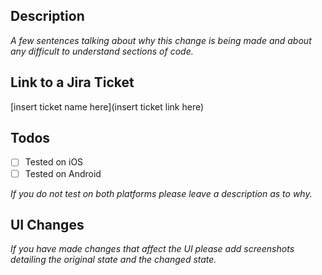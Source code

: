 ## Description
_A few sentences talking about why this change is being made and about any difficult to understand sections of code._

## Link to a Jira Ticket
[insert ticket name here](insert ticket link here)

## Todos
- [ ] Tested on iOS
- [ ] Tested on Android

 _If you do not test on both platforms please leave a description as to why._

## UI Changes
 _If you have made changes that affect the UI please add screenshots detailing the original state and the changed state._